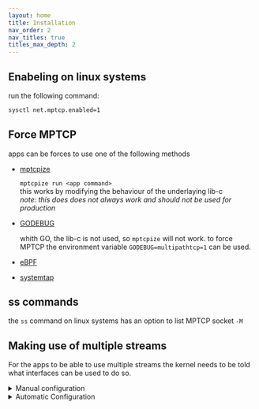 ```yaml
---
layout: home
title: Installation
nav_order: 2
nav_titles: true
titles_max_depth: 2
---
```

## Enabeling on linux systems
run the following command:
```bash
sysctl net.mptcp.enabled=1
```

## Force MPTCP
apps can be forces to use one of the following methods

- [mptcpize](https://www.mankier.com/8/mptcpize)

    `mptcpize run <app command>`  
    this works by modifying the behaviour of the underlaying lib-c  
    *note: this does does not always work and should not be used for production*

- [GODEBUG](https://go-review.googlesource.com/c/go/+/507375)

    whith GO, the lib-c is not used, so `mptcpize` will not work.
    to force MPTCP the environment variable `GODEBUG=multipathtcp=1` can be used.

- [eBPF](https://git.kernel.org/pub/scm/linux/kernel/git/bpf/bpf-next.git/commit/?id=ddba122428a7)

- [systemtap](https://access.redhat.com/documentation/en-us/red_hat_enterprise_linux/8/html/configuring_and_managing_networking/getting-started-with-multipath-tcp_configuring-and-managing-networking#preparing-rhel-to-enable-mptcp-support_getting-started-with-multipath-tcp)

## ss commands
the `ss` command on linux systems has an option to list MPTCP socket `-M`


## Making use of multiple streams
For the apps to be able to use multiple streams the kernel needs to be told what interfaces can be used to do so.

<details markdown="block">
<summary>Manual configuration</summary>

With multiple addresses defined on several interfaces, you want to be able to tell your kernel "If I select such source address, please use that specific interface+gateway, not the default ones". You achieve this by configuring one routing table per outgoing interface, each routing table being identified by a number. The route selection process then happens in two phases. First the kernel does a lookup in the policy table (that you need to configure with ip rules). The policies, in our case, will be For such source prefix, go to routing table number x. Then the corresponding routing table is examined to select the gateway based on the destination address.

You need to configure several routing tables in the following manner: Imagine you have two interfaces eth0 and eth1 with the following properties:

```bash
eth0

  IP-Address: 10.1.1.2
  Subnet-Mask: 255.255.255.0
  Gateway: 10.1.1.1

eth1

  IP-Address: 10.1.2.2
  Subnet-Mask: 255.255.255.0
  Gateway: 10.1.2.1
```

Thus, you need to configure the routing rules so that packets with source-IP 10.1.1.2 will get routed over eth0 and those with 10.1.2.2 will get routed over eth1.

The necessary commands are:

```bash
# This creates two different routing tables, that we use based on the source-address.
ip rule add from 10.1.1.2 table 1
ip rule add from 10.1.2.2 table 2

# Configure the two different routing tables
ip route add 10.1.1.0/24 dev eth0 scope link table 1
ip route add default via 10.1.1.1 dev eth0 table 1

ip route add 10.1.2.0/24 dev eth1 scope link table 2
ip route add default via 10.1.2.1 dev eth1 table 2

# default route for the selection process of normal internet-traffic
ip route add default scope global nexthop via 10.1.1.1 dev eth0
```
With this, your routing table should look like the following:

```bash
mptcp-kernel:~# ip rule show
0:      from all lookup local
32764:  from 10.1.2.2 lookup 2
32765:  from 10.1.1.2 lookup 1
32766:  from all lookup main
32767:  from all lookup default

mptcp-kernel:~# ip route
10.1.1.0/24 dev eth0  proto kernel  scope link  src 10.1.1.2
10.1.2.0/24 dev eth1  proto kernel  scope link  src 10.1.2.2
default via 10.1.1.1 dev eth0

mptcp-kernel:~# ip route show table 1
10.1.1.0/24 dev eth0  scope link
default via 10.1.1.1 dev eth0

mptcp-kernel:~# ip route show table 2
10.1.2.0/24 dev eth1  scope link
default via 10.1.2.1 dev eth1
```
</details>

<details markdown="block">
<summary>Automatic Configuration</summary>

Doing the above each time by hand is very cumbersome. Some alternative automatic solutions are available:

### Using the configuration scripts (Ubuntu/Debian-based systems)

In /etc/network/if-up.d/ you can place scripts that will be executed each time a new interface comes up. We created two scripts:

```bash
* mptcp_up - Place it inside /etc/network/if-up.d/ and make it executable.
* mptcp_down - Place it inside /etc/network/if-post-down.d/ and make it executable.
```

These scripts work most of the time. They use environment variables to configure the routing tables. If they do not work for you, please contact us on the [mptcp-dev](https://listes-2.sipr.ucl.ac.be/sympa/info/mptcp-dev) Mailing-List.

### Automatic configuration with "Multihomed-Routing"

Kristian Evensen <kristian.evensen@gmail.com> developed a set of scripts that integrate well with existing Network Managers to properly configure the multihomed routing. Check it out at [https://github.com/kristrev/multihomed-routing].

### Automatic configuration with ConnMan

Dragos Tatulea <dragos@endocode.com> and Dongsu Park <dongsu@endocode> integrated support for Multipath TCP into ConnMan. Checkout his [github repository](https://github.com/endocode/connman) for access to the source-code

### Another way for Gentoo-based systems

Ondřej Caletka <Ondrej.Caletka@cesnet.cz> created a script for his Gentoo-based system. You can use his script from [github](https://gist.github.com/oskar456/7264828). For any questions, please contact him directly.

### DEPRECATED - Automatic configuration with MULTI

Kristian Evensen <kristrev@simula.no> created a daemon which automatically configures the correct routing tables. You can install his tool from [github](https://github.com/kristrev/multi).
</details>
